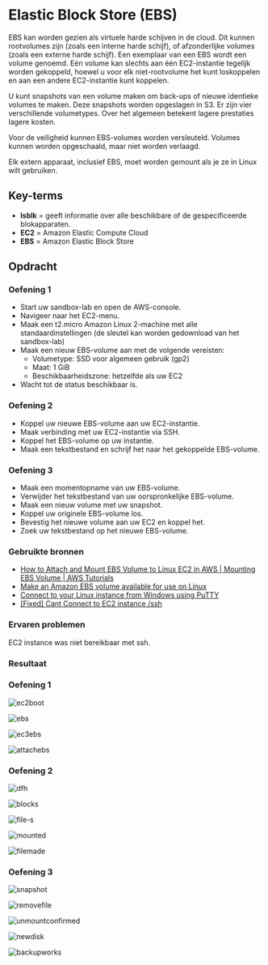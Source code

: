 # Elastic Block Store (EBS)
EBS kan worden gezien als virtuele harde schijven in de cloud. Dit kunnen rootvolumes zijn (zoals een interne harde schijf), of afzonderlijke volumes (zoals een externe harde schijf). Een exemplaar van een EBS wordt een volume genoemd. Eén volume kan slechts aan één EC2-instantie tegelijk worden gekoppeld, hoewel u voor elk niet-rootvolume het kunt loskoppelen en aan een andere EC2-instantie kunt koppelen.

U kunt snapshots van een volume maken om back-ups of nieuwe identieke volumes te maken. Deze snapshots worden opgeslagen in S3.
Er zijn vier verschillende volumetypes. Over het algemeen betekent lagere prestaties lagere kosten.

Voor de veiligheid kunnen EBS-volumes worden versleuteld. Volumes kunnen worden opgeschaald, maar niet worden verlaagd.

Elk extern apparaat, inclusief EBS, moet worden gemount als je ze in Linux wilt gebruiken.

## Key-terms
- **lsblk** = geeft informatie over alle beschikbare of de gespecificeerde blokapparaten.
- **EC2** = Amazon Elastic Compute Cloud
- **EBS** = Amazon Elastic Block Store

## Opdracht

### Oefening 1
- Start uw sandbox-lab en open de AWS-console.
- Navigeer naar het EC2-menu.
- Maak een t2.micro Amazon Linux 2-machine met alle standaardinstellingen (de sleutel kan worden gedownload van het sandbox-lab)
- Maak een nieuw EBS-volume aan met de volgende vereisten:
  - Volumetype: SSD voor algemeen gebruik (gp2)
  - Maat: 1 GiB
  - Beschikbaarheidszone: hetzelfde als uw EC2
- Wacht tot de status beschikbaar is.

### Oefening 2
- Koppel uw nieuwe EBS-volume aan uw EC2-instantie.
- Maak verbinding met uw EC2-instantie via SSH.
- Koppel het EBS-volume op uw instantie.
- Maak een tekstbestand en schrijf het naar het gekoppelde EBS-volume.

### Oefening 3
- Maak een momentopname van uw EBS-volume.
- Verwijder het tekstbestand van uw oorspronkelijke EBS-volume.
- Maak een nieuw volume met uw snapshot.
- Koppel uw originele EBS-volume los.
- Bevestig het nieuwe volume aan uw EC2 en koppel het.
- Zoek uw tekstbestand op het nieuwe EBS-volume.

### Gebruikte bronnen
- [How to Attach and Mount EBS Volume to Linux EC2 in AWS | Mounting EBS Volume | AWS Tutorials](https://www.youtube.com/watch?v=VnO3Lz7Qr0U)
- [Make an Amazon EBS volume available for use on Linux](https://docs.aws.amazon.com/AWSEC2/latest/UserGuide/ebs-using-volumes.html)
- [Connect to your Linux instance from Windows using PuTTY](https://docs.aws.amazon.com/AWSEC2/latest/UserGuide/putty.html)
- [[Fixed] Cant Connect to EC2 instance /ssh](https://www.youtube.com/watch?v=6h13JGeiE2Y)

### Ervaren problemen
EC2 instance was niet bereikbaar met ssh.

### Resultaat

### Oefening 1

![ec2boot](../00_includes/ec2boot.JPG)

![ebs](../00_includes/ebs.JPG)

![ec3ebs](../00_includes/ec3ebs.JPG)

![attachebs](../00_includes/attachebs.JPG)

### Oefening 2
![dfh](../00_includes/dfh.JPG)

![blocks](../00_includes/blocks.JPG)

![file-s](../00_includes/file-s.JPG)

![mounted](../00_includes/mounted.JPG)

![filemade](../00_includes/filemade.JPG)

### Oefening 3

![snapshot](../00_includes/snapshot.JPG)

![removefile](../00_includes/removefile.JPG)

![unmountconfirmed](../00_includes/unmountconfirmed.JPG)

![newdisk](../00_includes/newdisk.JPG)

![backupworks](../00_includes/backupworks.JPG)


